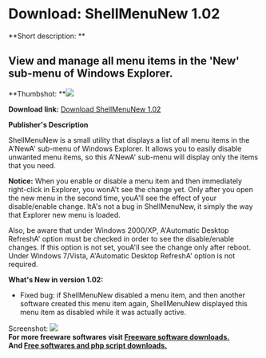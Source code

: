 # Download: ShellMenuNew 1.02

**Short description: **

## View and manage all menu items in the 'New' sub-menu of Windows Explorer.

  
**Thumbshot: **![](http://www.freewarefiles.com/screenshot/shellmenunew_md.gif)   
  
**Download link:** [Download ShellMenuNew 1.02](http://freesoftwares.boysofts.com/ShellMenuNew_program_54656.html)  
  

**Publisher's Description**  
  

ShellMenuNew is a small utility that displays a list of all menu items in the
A'NewA' sub-menu of Windows Explorer. It allows you to easily disable unwanted
menu items, so this A'NewA' sub-menu will display only the items that you
need.

**Notice:** When you enable or disable a menu item and then immediately right-click in Explorer, you wonA't see the change yet. Only after you open the new menu in the second time, youA'll see the effect of your disable/enable change. ItA's not a bug in ShellMenuNew, it simply the way that Explorer new menu is loaded.

Also, be aware that under Windows 2000/XP, A'Automatic Desktop RefreshA'
option must be checked in order to see the disable/enable changes. If this
option is not set, youA'll see the change only after reboot. Under Windows
7/Vista, A'Automatic Desktop RefreshA' option is not required.

**What's New in version 1.02:**

  * Fixed bug: if ShellMenuNew disabled a menu item, and then another software created this menu item again, ShellMenuNew displayed this menu item as disabled while it was actually active. 

  
  
Screenshot: ![](http://www.freewarefiles.com/screenshot/shellmenunew.gif)  
**For more freeware softwares visit [Freeware software downloads.](http://freesoftwares.boysofts.com/)**   
**And [Free softwares and php script downloads.](http://www.boysofts.com/)**

